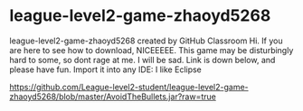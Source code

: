 # league-level2-game-zhaoyd5268
league-level2-game-zhaoyd5268 created by GitHub Classroom
Hi. If you are here to see how to download, NICEEEEE. This game may be disturbingly hard to some, so dont rage at me. I will be sad. Link is down below, and please
have fun. Import it into any IDE: I like Eclipse

















https://github.com/League-level2-student/league-level2-game-zhaoyd5268/blob/master/AvoidTheBullets.jar?raw=true
